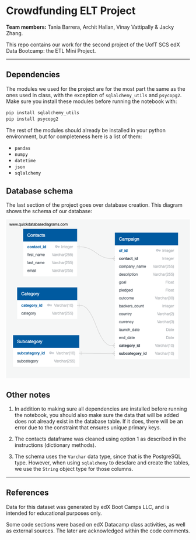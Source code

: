 # Crowdfunding ELT Project

**Team members:**  Tania Barrera, Archit Hallan, Vinay Vattipally & Jacky Zhang.

This repo contains our work for the second project of the UofT SCS edX Data Bootcamp: the ETL Mini Project.

---

## Dependencies

The modules we used for the project are for the most part the same as the ones used in class, with the exception of `sqlalchemy_utils` and `psycopg2`. Make sure you install these modules before running the notebook with:


``` python
pip install sqlalchemy_utils
pip install psycopg2
```

The rest of the modules should already be installed in your python environment, but for completeness here is a list of them:

- `pandas`
- `numpy`
- `datetime`
- `json`
- `sqlalchemy`

## Database schema

The last section of the project goes over database creation. This diagram shows the schema of our database:

![crowdfunding_db_diagram.png](crowdfunding_db_diagram.png)

## Other notes

1. In addition to making sure all dependencies are installed before running the notebook, you should also make sure the data that will be added does not already exist in the database table. If it does, there will be an error due to the constraint that ensures unique primary keys.


2. The contacts dataframe was cleaned using option 1 as described in the instructions (dictionary methods).

3. The schema uses the `Varchar` data type, since that is the PostgreSQL type. However, when using `sqlalchemy` to desclare and create the tables, we use the `String` object type for those columns.

---

## References

Data for this dataset was generated by edX Boot Camps LLC, and is intended for educational purposes only.

Some code sections were based on edX Datacamp class activities, as well as external sources. The later are acknowledged within the code comments.
